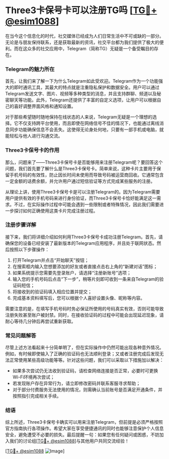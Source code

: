 # Three3卡保号卡可以注册TG吗 [[TG💪+ @esim1088](https://t.me/s/esim1088)]

在当今这个信息化的时代，社交媒体已经成为人们日常生活中不可或缺的一部分。无论是与朋友保持联系，还是获取最新的资讯，社交平台都为我们提供了极大的便利。而在这众多的社交应用中，Telegram（简称TG）无疑是一个备受瞩目的存在。

### Telegram的魅力所在

首先，让我们来了解一下为什么Telegram如此受欢迎。Telegram作为一个功能强大的即时通讯工具，其最大的特点就是注重隐私保护和数据安全。用户可以通过Telegram发送文字、图片、视频等多种类型的消息，并且支持群聊、频道以及秘密聊天等功能。此外，Telegram还提供了丰富的自定义选项，让用户可以根据自己的喜好调整界面风格和通知设置。

对于那些希望随时随地保持在线状态的人来说，Telegram无疑是一个理想的选择。它不仅支持跨平台使用，而且即使在网络信号不佳的情况下，也能通过离线消息同步功能确保信息不会丢失。这使得无论身处何地，只要有一部手机或电脑，就能轻松与他人进行沟通交流。

### Three3卡保号卡的作用

那么，问题来了——Three3卡保号卡是否能够用来注册Telegram呢？要回答这个问题，我们首先要了解什么是Three3卡保号卡。简单来说，这种卡片主要用于保留手机号码的有效性，防止因长时间未使用而导致号码被运营商回收。它通常包含一定金额的话费余额，并允许用户通过短信验证等方式完成某些服务的注册。

从理论上讲，使用Three3卡保号卡是可以注册Telegram的。因为Telegram需要用户提供有效的手机号码来进行身份验证，而Three3卡保号卡恰好能满足这一需求。不过，在实际操作过程中可能会遇到一些限制或者特殊情况，因此我们需要进一步探讨如何正确使用这类卡片完成注册过程。

### 注册步骤详解

接下来，我们将详细介绍如何利用Three3卡保号卡成功注册Telegram。首先，请确保您的设备已经安装了最新版本的Telegram应用程序，并且处于联网状态。然后按照以下步骤操作：

1. 打开Telegram并点击“开始聊天”按钮；
2. 在搜索框内输入您想要添加的好友或者直接点击右上角的“新建对话”图标；
3. 如果系统提示您需要先登录账户，请选择“注册新账号”选项；
4. 输入您的手机号码后点击“下一步”，稍等片刻即可收到一条来自Telegram的验证码短信；
5. 将接收到的验证码填入相应位置并提交；
6. 完成基本资料填写后，您可以根据个人喜好设置头像、昵称等内容。

需要注意的是，在填写手机号码时务必保证所使用的号码真实有效，否则可能导致注册失败甚至账户被封禁。同时，在接收验证码的过程中可能会出现延迟现象，请耐心等待几分钟后再尝试重新获取。

### 常见问题解答

尽管上述方法看起来十分简单明了，但在实际操作中仍然可能出现各种意外情况。例如，有时候即使输入了正确的验证码也无法顺利登录；又或者注册完成后发现无法正常使用某些高级功能等等。针对这些问题，我们可以采取以下措施加以解决：

- 如果多次尝试仍无法收到验证码，请检查网络连接是否正常，必要时可更换Wi-Fi环境再次尝试；
- 若发现账户存在异常行为，请立即修改密码并联系客服寻求帮助；
- 对于部分付费服务无法使用的情况，则需确认当前账号是否满足开通条件，并按照指引完成相关手续。

### 结语

综上所述，Three3卡保号卡确实可以用来注册Telegram，但前提是必须严格按照官方指南执行各项操作。希望大家在享受便捷通讯的同时也能够注意保护个人信息安全，避免遭受不必要的损失。最后提醒一句：如果您有任何疑问或困惑，不妨加入我们的讨论组[[TG💪+ @esim1088](https://t.me/s/esim1088)]与其他用户共同交流经验！

[[TG💪+ @esim1088](https://t.me/s/esim1088) ![Image](https://i.postimg.cc/4NQfJmqS/Snipaste-2025-05-13-00-14-12.png)]